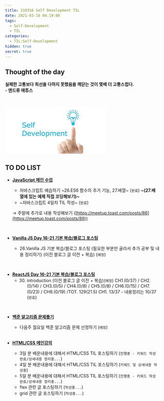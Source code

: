```yaml
---
title: 210316 Self Development TIL
date: 2021-03-16 04:19:00
tags:
  - Self-Development
  - TIL
categories:
  - TIL:Self-Development
hidden: true
secret: true
---
```


## **Thought of the day**

**실패한 고통보다 최선을 다하지 못했음을 깨닫는 것이 몇배 더 고통스럽다.**<br/> **- 앤드류 매튜스**

<br/>

![](/images/post_images/self_development_logo.jpg)

## **TO DO LIST**

- <ins>**JavaScript 메인 수업**</ins>

  - 자바스크립트 예습하기 ~26.ES6 함수의 추가 기능, 27.배열~ (`완료`)
    <b>~(27.배열에 있는 예제 직접 코딩해보기)~</b>
  - ~자바스크립트 4일차 TIL 작성~ (`완료`)

  <!-- more -->

  → 주말에 추가로 내용 작성해보기 ([https://meetup.toast.com/posts/86](https://meetup.toast.com/posts/86))

<br/>

- <ins>**Vanilla JS Day 16-21 기본 복습/블로그 포스팅**</ins>

  - 26.Vanilla JS 기본 복습/블로그 포스팅 (필요한 부분만 골라서 추가 공부 및 내용 정리하기) (이전 블로그 글 이전 + 복습) (`예정`)

<br/>

- <ins>**ReactJS Day 16-21 기본 복습/블로그 포스팅**</ins>
  - 30. introduction (이전 블로그 글 이전 + 복습)(`예정`)
        CH1.(0/37) / CH2.(0/14) / CH3.(0/5) / CH4.(0/8) / CH5.(0/8) / CH6.(0/15) / CH7.(0/23) / CH8.(0/19) /TOT. 129(21.5)
        CH1. 13/37 - 내용정리는 10/37 (`완료`)

<br/>

- <ins>**백준 알고리즘 문제풀기**</ins>

  - 다음주 월요일 백준 알고리즘 문제 선정하기 (`예정`)

  <br/>

- <ins>**HTML/CSS 메인강의**</ins>

  - 3일 분 배운내용에 대해서 HTML/CSS TIL 포스팅하기 (`진행중 - 키워드 작성 완료/상세내용 정리중...`)
  - 4일 분 배운내용에 대해서 HTML/CSS TIL 포스팅하기 (`키워드 및 상세내용 작성중`)
  - 5일 분 배운내용에 대해서 HTML/CSS TIL 포스팅하기 (`진행중 - 키워드 작성 완료/상세내용 정리중...`)
  - flex 관련 글 포스팅하기 (`작성중...`)
  - grid 관련 글 포스팅하기 (`작성중...`)

  <br/>

